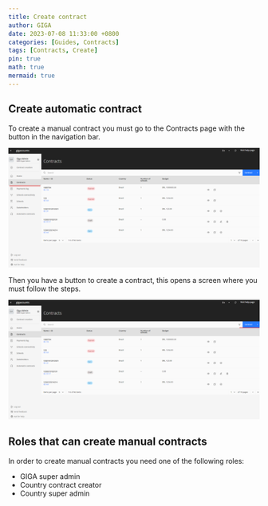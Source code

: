 ```yaml
---
title: Create contract
author: GIGA
date: 2023-07-08 11:33:00 +0800
categories: [Guides, Contracts]
tags: [Contracts, Create]
pin: true
math: true
mermaid: true
---
```


## Create automatic contract

To create a manual contract you must go to the Contracts page with the button in the navigation bar.

![Contract](/assets/img/posts/contract/contract-01.png)

Then you have a button to create a contract, this opens a screen where you must follow the steps.

![Contract](/assets/img/posts/contract/contract-02.png)

## Roles that can create manual contracts

In order to create manual contracts you need one of the following roles:

- GIGA super admin
- Country contract creator
- Country super admin
